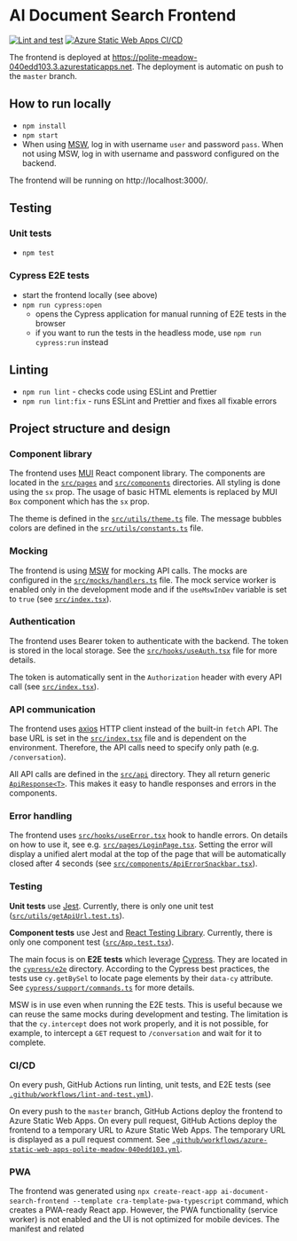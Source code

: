 # AI Document Search Frontend

[![Lint and test](https://github.com/petr7555/ai-document-search-frontend/actions/workflows/lint-and-test.yml/badge.svg)](https://github.com/petr7555/ai-document-search-frontend/actions/workflows/lint-and-test.yml)
[![Azure Static Web Apps CI/CD](https://github.com/petr7555/ai-document-search-frontend/actions/workflows/azure-static-web-apps-polite-meadow-040edd103.yml/badge.svg)](https://github.com/petr7555/ai-document-search-frontend/actions/workflows/azure-static-web-apps-polite-meadow-040edd103.yml)

The frontend is deployed at https://polite-meadow-040edd103.3.azurestaticapps.net.
The deployment is automatic on push to the `master` branch.

## How to run locally

- `npm install`
- `npm start`
- When using [MSW](#mocking), log in with username `user` and password `pass`. When not using MSW, log in with username and password configured on the backend.

The frontend will be running on http://localhost:3000/.

## Testing

### Unit tests

- `npm test`

### Cypress E2E tests

- start the frontend locally (see above)
- `npm run cypress:open`
    - opens the Cypress application for manual running of E2E tests in the browser
    - if you want to run the tests in the headless mode, use `npm run cypress:run` instead

## Linting

- `npm run lint` - checks code using ESLint and Prettier
- `npm run lint:fix` - runs ESLint and Prettier and fixes all fixable errors

## Project structure and design

### Component library

The frontend uses [MUI](https://mui.com/) React component library.
The components are located in the [`src/pages`](src/pages) and [`src/components`](src/components) directories.
All styling is done using the `sx` prop. The usage of basic HTML elements is replaced by MUI `Box` component which has the `sx` prop.

The theme is defined in the [`src/utils/theme.ts`](src/utils/theme.ts) file.
The message bubbles colors are defined in the [`src/utils/constants.ts`](src/utils/constants.ts) file.

### Mocking

The frontend is using [MSW](https://mswjs.io/) for mocking API calls. The mocks are configured in the [`src/mocks/handlers.ts`](src/mocks/handlers.ts) file.
The mock service worker is enabled only in the development mode and if the `useMswInDev` variable is set to `true` (see [`src/index.tsx`](src/index.tsx)).

### Authentication

The frontend uses Bearer token to authenticate with the backend. The token is stored in the local storage.
See the [`src/hooks/useAuth.tsx`](src/hooks/useAuth.tsx) file for more details.

The token is automatically sent in the `Authorization` header with every API call (see [`src/index.tsx`](src/index.tsx)).

### API communication

The frontend uses [axios](https://axios-http.com/) HTTP client instead of the built-in `fetch` API.
The base URL is set in the [`src/index.tsx`](src/index.tsx) file and is dependent on the environment.
Therefore, the API calls need to specify only path (e.g. `/conversation`).

All API calls are defined in the [`src/api`](src/api) directory.
They all return generic [`ApiResponse<T>`](src/api/utils/apiResponse.ts).
This makes it easy to handle responses and errors in the components.

### Error handling

The frontend uses [`src/hooks/useError.tsx`](src/hooks/useError.tsx) hook to handle errors.
On details on how to use it, see e.g. [`src/pages/LoginPage.tsx`](src/pages/LoginPage.tsx).
Setting the error will display a unified alert modal at the top of the page that will be automatically closed after 4 seconds (see [`src/components/ApiErrorSnackbar.tsx`](src/components/ApiErrorSnackbar.tsx)).

### Testing

**Unit tests** use [Jest](https://jestjs.io/).
Currently, there is only one unit test ([`src/utils/getApiUrl.test.ts`](src/utils/getApiUrl.test.ts)).

**Component tests** use Jest and [React Testing Library](https://testing-library.com/docs/react-testing-library/intro).
Currently, there is only one component test ([`src/App.test.tsx`](src/App.test.tsx)).

The main focus is on **E2E tests** which leverage [Cypress](https://www.cypress.io/).
They are located in the [`cypress/e2e`](cypress/e2e) directory.
According to the Cypress best practices, the tests use `cy.getBySel` to locate page elements by their `data-cy` attribute.
See [`cypress/support/commands.ts`](cypress/support/commands.ts) for more details.

MSW is in use even when running the E2E tests. This is useful because we can reuse the same mocks during development and testing.
The limitation is that the `cy.intercept` does not work properly, and it is not possible, for example, to intercept a `GET` request to `/conversation` and wait for it to complete.

### CI/CD

On every push, GitHub Actions run linting, unit tests, and E2E tests (see [`.github/workflows/lint-and-test.yml`](.github/workflows/lint-and-test.yml)).

On every push to the `master` branch, GitHub Actions deploy the frontend to Azure Static Web Apps.
On every pull request, GitHub Actions deploy the frontend to a temporary URL to Azure Static Web Apps.
The temporary URL is displayed as a pull request comment.
See [`.github/workflows/azure-static-web-apps-polite-meadow-040edd103.yml`](.github/workflows/azure-static-web-apps-polite-meadow-040edd103.yml).

[//]: # (TODO)

### PWA

The frontend was generated using `npx create-react-app ai-document-search-frontend --template cra-template-pwa-typescript` command, which creates a PWA-ready React app.
However, the PWA functionality (service worker) is not enabled and the UI is not optimized for mobile devices.
The manifest and related
